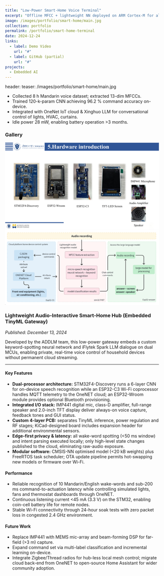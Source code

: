 ```yaml
---
title: "Low-Power Smart-Home Voice Terminal"
excerpt: "Offline MFCC + lightweight NN deployed on ARM Cortex-M for always-on voice control."
image: /images/portfolio/smart-home/main.jpg
collection: portfolio
permalink: /portfolio/smart-home-terminal
date: 2024-12-24
links:
  - label: Demo Video
    url: "#"
  - label: GitHub (partial)
    url: "#"
projects:
  - Embedded AI
---
```


header:
  teaser: /images/portfolio/smart-home/main.jpg

* Collected 8 h Mandarin voice dataset; extracted 13-dim MFCCs.
* Trained 120-k-param CNN achieving 96.2 % command accuracy on-device.
* Integrated with OneNet IoT cloud & Xinghuo LLM for conversational control of lights, HVAC, curtains.
* Idle power 28 mW, enabling battery operation >3 months. 

### Gallery

![PCB](/images/portfolio/smart-home/6.png)
![Assembly](/images/portfolio/smart-home/7.png) 

### Lightweight Audio-Interactive Smart-Home Hub (Embedded TinyML Gateway)
*Published: December 13, 2024*

Developed by the ADDLM team, this low-power gateway embeds a custom keyword-spotting neural network and iFlytek Spark LLM dialogue on dual MCUs, enabling private, real-time voice control of household devices without permanent cloud streaming.

---

#### Key Features

* **Dual-processor architecture:** STM32F4-Discovery runs a 6-layer CNN for on-device speech recognition while an ESP32-C3 Wi-Fi coprocessor handles MQTT telemetry to the OneNET cloud; an ESP32-Wroom module provides optional Bluetooth provisioning.
* **Integrated I/O stack:** IMP441 digital mic, class-D amplifier, full-range speaker and 2.0-inch TFT display deliver always-on voice capture, feedback tones and GUI status.
* **Custom 4-layer PCB:** separates TinyML inference, power regulation and RF stages; KiCad-designed board includes expansion header for additional environmental sensors.
* **Edge-first privacy & latency:** all wake-word spotting (<50 ms window) and intent parsing executed locally; only high-level state changes published to the cloud, eliminating raw-audio exposure.
* **Modular software:** CMSIS-NN optimised model (<20 kB weights) plus FreeRTOS task scheduler; OTA update pipeline permits hot-swapping new models or firmware over Wi-Fi.

#### Performance

* Reliable recognition of 10 Mandarin/English wake-words and sub-200 ms command-to-actuation latency while controlling simulated lights, fans and thermostat dashboards through OneNET.
* Continuous listening current <45 mA (3.3 V) on the STM32, enabling coin-cell battery life for remote nodes.
* Stable Wi-Fi connectivity through 24-hour soak tests with zero packet loss in congested 2.4 GHz environment.

#### Future Work

* Replace IMP441 with MEMS mic-array and beam-forming DSP for far-field (>3 m) capture.
* Expand command set via multi-label classification and incremental learning on-device.
* Integrate Zigbee/Thread radios for hub-less local mesh control; migrate cloud back-end from OneNET to open-source Home Assistant for wider community adoption. 
